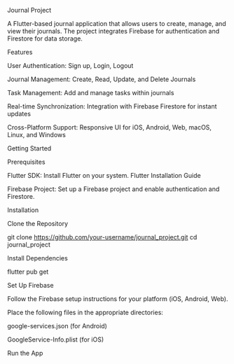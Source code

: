 Journal Project

A Flutter-based journal application that allows users to create, manage, and view their journals. The project integrates Firebase for authentication and Firestore for data storage.

Features

User Authentication: Sign up, Login, Logout

Journal Management: Create, Read, Update, and Delete Journals

Task Management: Add and manage tasks within journals

Real-time Synchronization: Integration with Firebase Firestore for instant updates

Cross-Platform Support: Responsive UI for iOS, Android, Web, macOS, Linux, and Windows

Getting Started

Prerequisites

Flutter SDK: Install Flutter on your system. Flutter Installation Guide

Firebase Project: Set up a Firebase project and enable authentication and Firestore.

Installation

Clone the Repository

git clone https://github.com/your-username/journal_project.git
cd journal_project

Install Dependencies

flutter pub get

Set Up Firebase

Follow the Firebase setup instructions for your platform (iOS, Android, Web).

Place the following files in the appropriate directories:

google-services.json (for Android)

GoogleService-Info.plist (for iOS)

Run the App
